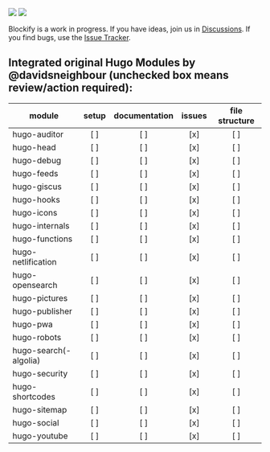 ![](https://img.shields.io/codacy/grade/ba388dd2c5de4f698bc0e4fd903b8a56?color=%23ff5500&logo=codacy&logoColor=%23ff5500&style=for-the-badge) [![](https://img.shields.io/github/issues/davidsneighbour/hugo-blockify?color=%23559900&logo=github&style=for-the-badge)](https://github.com/davidsneighbour/hugo-blockify/issues)

Blockify is a work in progress. If you have ideas, join us in [Discussions](https://github.com/davidsneighbour/hugo-blockify). If you find bugs, use the [Issue Tracker](https://github.com/davidsneighbour/hugo-blockify/issues).

## Integrated original Hugo Modules by @davidsneighbour (unchecked box means review/action required):

| module                | setup | documentation | issues | file structure |
| --------------------- | :---: | :-----------: | :----: | :------------: |
| hugo-auditor          |  [ ]  |      [ ]      |  [x]   |      [ ]       |
| hugo-head             |  [ ]  |      [ ]      |  [x]   |      [ ]       |
| hugo-debug            |  [ ]  |      [ ]      |  [x]   |      [ ]       |
| hugo-feeds            |  [ ]  |      [ ]      |  [x]   |      [ ]       |
| hugo-giscus           |  [ ]  |      [ ]      |  [x]   |      [ ]       |
| hugo-hooks            |  [ ]  |      [ ]      |  [x]   |      [ ]       |
| hugo-icons            |  [ ]  |      [ ]      |  [x]   |      [ ]       |
| hugo-internals        |  [ ]  |      [ ]      |  [x]   |      [ ]       |
| hugo-functions        |  [ ]  |      [ ]      |  [x]   |      [ ]       |
| hugo-netlification    |  [ ]  |      [ ]      |  [x]   |      [ ]       |
| hugo-opensearch       |  [ ]  |      [ ]      |  [x]   |      [ ]       |
| hugo-pictures         |  [ ]  |      [ ]      |  [x]   |      [ ]       |
| hugo-publisher        |  [ ]  |      [ ]      |  [x]   |      [ ]       |
| hugo-pwa              |  [ ]  |      [ ]      |  [x]   |      [ ]       |
| hugo-robots           |  [ ]  |      [ ]      |  [x]   |      [ ]       |
| hugo-search(-algolia) |  [ ]  |      [ ]      |  [x]   |      [ ]       |
| hugo-security         |  [ ]  |      [ ]      |  [x]   |      [ ]       |
| hugo-shortcodes       |  [ ]  |      [ ]      |  [x]   |      [ ]       |
| hugo-sitemap          |  [ ]  |      [ ]      |  [x]   |      [ ]       |
| hugo-social           |  [ ]  |      [ ]      |  [x]   |      [ ]       |
| hugo-youtube          |  [ ]  |      [ ]      |  [x]   |      [ ]       |
